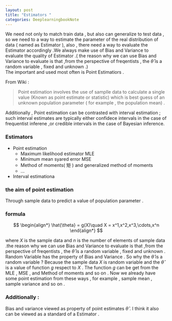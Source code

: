 ```yaml
---
layout: post
title: "Estimators "
categories: DeeplearningbookNote
---
```

We need not only to match train data , but also can generalize to test data , so we need to a way to estimate the parameter of the real distribution of data ( named as Estimator ), also , there need a way to evaluate the Estimator accordingly .We always  make use of Bias and Variance to evaluate the quality of Estimator .( the reason why we can use Bias and Variance to evaluate is that ,from the perspective of freqentists , the $\hat{\theta}$ is a random variable , fixed and unknown .)  
The  important and used most often is Point Estimatiors .  

From Wiki :  
> Point estimation involves the use of samplle data to calculate a single value (Known as point estimate or statistic) which is best guess of an unknown population parameter ( for example , the population mean) . 

Additionally , Point estimation can be contrasted with interval estimation ; such interval estimates are typically either confidece intervals in the case of frequentist inferene ,or credible intervals in the case of Bayesian inference.   
### Estimators
- Point estimation
  - Maximum likelihood estimator MLE
  - Minimum mean syared error MSE
  - Method of moments( 矩 ) and generalized method of moments 
  - ...
- Interval estimationa


### the aim of point estimation
Through sample data to predict a value of population parameter .  
### formula

$$
\begin{align*}
\hat{\theta} = g(X)\quad X = x^1,x^2,x^3,\cdots,x^n 
\end{align*}
$$

where $X$ is the sample data and $n$ is the number of elements of sample data .the reason why we can use Bias and Variance to evaluate is that ,from the perspective of freqentists , the $\hat{\theta}$ is a random variable , fixed and unknown . Random Variable has the property of Bias and Variance . So why the $\hat{\theta}$ is a random variable ? Because the sample data $X$ is random variable and the $\hat{\theta}$ is a value of function $g$ respect to $X$ . The function $g$ can be get from the MLE , MSE , and Method of moments and so on . Now we already have some point estimation from these ways , for example , sample mean , sample variance and so on .   

### Additionally  :
Bias and variance viewed as property of point estimates $\hat{\theta}$ . I think it also can be viewed as a standard of a Estimator . 
